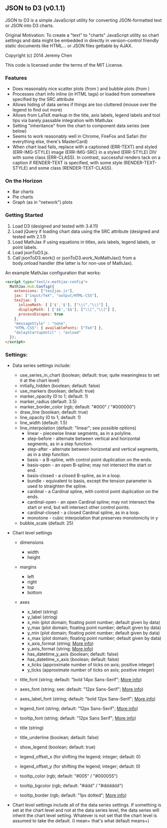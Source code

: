 JSON to D3 (v0.1.1)
---

JSON to D3 is a simple JavaScript utility for converting JSON-formatted text or JSON into D3 charts.

Original Motivation: To create a "text" to "charts" JavaScript utility so chart settings and data might be embedded in directly in version-control friendly static documents like HTML... or JSON files gettable by AJAX.

Copyright (c) 2014 Jeremy Chen

This code is licensed under the terms of the MIT License.


### Features
- Does reasonably nice scatter plots (from <SCATTERPLOT>) and bubble plots (from <BUBBLEPLOT>)
- Processes chart info inline (in HTML tags) or loaded from somewhere specified by the SRC attribute
- Allows hiding of data series if things are too cluttered (mouse over the legend to find out more)
- Allows from LaTeX markup in the title, axis labels, legend labels and tool tips via barely passable integration with MathJax
- Setting "inheritance" from the chart to component data series (see below)
- Seems to work reasonably well in Chrome, FireFox and Safari (for everything else, there's MasterCard)
- When chart load fails, replace with a captioned (ERR-TEXT) and styled (ERR-IMG-STYLE) image (ERR-IMG-SRC) in a styled (ERR-STYLE) DIV with some class (ERR-CLASS). In contrast, successful renders tack on a caption if RENDER-TEXT is specified, with some style (RENDER-TEXT-STYLE) and some class (RENDER-TEXT-CLASS).


### On the Horizon
- Bar charts
- Pie charts
- Graph (as in "network") plots


### Getting Started
1. Load D3 (designed and tested with 3.4.11)
2. Load jQuery if loading chart data using the SRC attribute (designed and tested with 2.1.1)
3. Load MathJax if using equations in titles, axis labels, legend labels, or point labels.
4. Load jsonToD3.js.
5. Call jsonToD3.work() or jsonToD3.work_NoMathJax() from a body.onload handler (the latter is for non-use of MathJax).

An example MathJax configuration that works:
```html
<script type="text/x-mathjax-config">
  MathJax.Hub.Config({
    extensions: ["tex2jax.js"],
    jax: ["input/TeX", "output/HTML-CSS"],
    tex2jax: {
      inlineMath: [ ['$','$'], ["\\(","\\)"] ],
      displayMath: [ ['$$','$$'], ["\\[","\\]"] ],
      processEscapes: true
    },
    "messageStyle" : "none",
    "HTML-CSS": { availableFonts: ["TeX"] },
    "delayStartupUntil" : "onload"
  });
</script>
```


### Settings:
- Data series settings include:
    * use_series_in_chart (boolean; default: true; quite meaningless to set it at the chart level)
    * initially_hidden (boolean; default: false)
    * use_markers (boolean; default: true)
    * marker_opacity (0 to 1; default: 1)
    * marker_radius (default: 3.5)
    * marker_border_color (rgb; default: "#000" / "#000000")
    * draw_line (boolean; default: true)
    * line_opacity (0 to 1; default: 1)
    * line_width (default: 1.5)
    * line_interpolation (default: "linear"; see possible options)
        + linear - piecewise linear segments, as in a polyline.
        + step-before - alternate between vertical and horizontal segments, as in a step function.
        + step-after - alternate between horizontal and vertical segments, as in a step function.
        + basis - a B-spline, with control point duplication on the ends.
        + basis-open - an open B-spline; may not intersect the start or end.
        + basis-closed - a closed B-spline, as in a loop.
        + bundle - equivalent to basis, except the tension parameter is used to straighten the spline.
        + cardinal - a Cardinal spline, with control point duplication on the ends.
        + cardinal-open - an open Cardinal spline; may not intersect the start or end, but will intersect other control points.
        + cardinal-closed - a closed Cardinal spline, as in a loop.
        + monotone - cubic interpolation that preserves monotonicity in y
    * bubble_scale (default: 25)
- Chart level settings
    * dimensions
        + width
        + height
    * margins
        + left
        + right
        + top
        + bottom
    * axes
        + x_label (string)
        + y_label (string)
        + x_min (plot domain; floating point number; default given by data)
        + y_max (plot domain; floating point number; default given by data)
        + y_min (plot domain; floating point number; default given by data)
        + x_max (plot domain; floating point number; default given by data)
        + x_axis_format (string; [More info](https://github.com/mbostock/d3/wiki/Formatting))
        + y_axis_format (string; [More info](https://github.com/mbostock/d3/wiki/Formatting))
        + has_datetime_y_axis (boolean; default: false)
        + has_datetime_x_axis (boolean; default: false)
        + x_ticks (approximate number of ticks on axis; positive integer)
        + y_ticks (approximate number of ticks on axis; positive integer)

    * title_font (string; default: "bold 14px Sans-Serif"; [More info](http://www.w3schools.com/cssref/pr_font_font.asp))
    * axes_font (string; see: default: "12px Sans-Serif"; [More info](http://www.w3schools.com/cssref/pr_font_font.asp))
    * axes_label_font (string; default: "bold 12px Sans-Serif"; [More info](http://www.w3schools.com/cssref/pr_font_font.asp))
    * legend_font (string; default: "12px Sans-Serif"; [More info](http://www.w3schools.com/cssref/pr_font_font.asp))
    * tooltip_font (string; default: "12px Sans Serif"; [More info](http://www.w3schools.com/cssref/pr_font_font.asp))

    * title (string)
    * title_underline (boolean; default: false)

    * show_legend (boolean; default: true)
    * legend_offset_x (for shifting the legend; integer; default: 0)
    * legend_offset_y (for shifting the legend; integer; default: 0)

    * tooltip_color (rgb; default: "#005" / "#000055")
    * tooltip_bgcolor (rgb; default: "#ddd" / "#dddddd")
    * tooltip_border (rgb; default: "1px dotted"; [More info](http://www.w3schools.com/cssref/pr_border.asp))

- Chart level settings include all of the data series settings. If something is set at the chart level and not at the data series level, the data series will inherit the chart level setting. Whatever is not set that the chart level is assumed to take the default. (I mean+ that's what default means+)